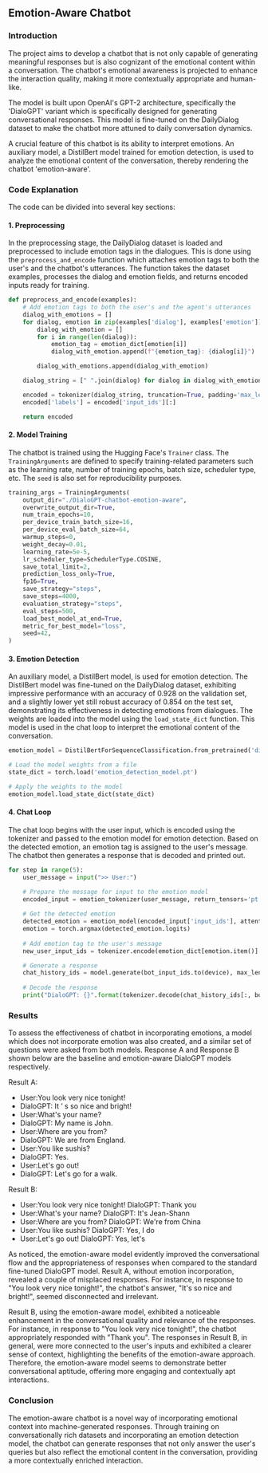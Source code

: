 ## Emotion-Aware Chatbot

### Introduction

The project aims to develop a chatbot that is not only capable of generating meaningful responses but is also cognizant of the emotional content within a conversation. The chatbot's emotional awareness is projected to enhance the interaction quality, making it more contextually appropriate and human-like.

The model is built upon OpenAI's GPT-2 architecture, specifically the 'DialoGPT' variant which is specifically designed for generating conversational responses. This model is fine-tuned on the DailyDialog dataset to make the chatbot more attuned to daily conversation dynamics.

A crucial feature of this chatbot is its ability to interpret emotions. An auxiliary model, a DistilBert model trained for emotion detection, is used to analyze the emotional content of the conversation, thereby rendering the chatbot 'emotion-aware'.

### Code Explanation

The code can be divided into several key sections:

#### 1. Preprocessing

In the preprocessing stage, the DailyDialog dataset is loaded and preprocessed to include emotion tags in the dialogues. This is done using the `preprocess_and_encode` function which attaches emotion tags to both the user's and the chatbot's utterances. The function takes the dataset examples, processes the dialog and emotion fields, and returns encoded inputs ready for training.

```python
def preprocess_and_encode(examples):
    # Add emotion tags to both the user's and the agent's utterances
    dialog_with_emotions = []
    for dialog, emotion in zip(examples['dialog'], examples['emotion']):
        dialog_with_emotion = []
        for i in range(len(dialog)):
            emotion_tag = emotion_dict[emotion[i]]
            dialog_with_emotion.append(f"{emotion_tag}: {dialog[i]}")

        dialog_with_emotions.append(dialog_with_emotion)

    dialog_string = [" ".join(dialog) for dialog in dialog_with_emotions]

    encoded = tokenizer(dialog_string, truncation=True, padding='max_length', max_length=128)
    encoded['labels'] = encoded['input_ids'][:]

    return encoded
```

#### 2. Model Training

The chatbot is trained using the Hugging Face's `Trainer` class. The `TrainingArguments` are defined to specify training-related parameters such as the learning rate, number of training epochs, batch size, scheduler type, etc. The `seed` is also set for reproducibility purposes.

```python
training_args = TrainingArguments(
    output_dir="./DialoGPT-chatbot-emotion-aware",
    overwrite_output_dir=True,
    num_train_epochs=10,
    per_device_train_batch_size=16,
    per_device_eval_batch_size=64,
    warmup_steps=0,
    weight_decay=0.01,
    learning_rate=5e-5,  
    lr_scheduler_type=SchedulerType.COSINE, 
    save_total_limit=2,
    prediction_loss_only=True,
    fp16=True,
    save_strategy="steps",  
    save_steps=4000,                    
    evaluation_strategy="steps",        
    eval_steps=500,                     
    load_best_model_at_end=True,       
    metric_for_best_model="loss",
    seed=42,
)
```

#### 3. Emotion Detection

An auxiliary model, a DistilBert model, is used for emotion detection. The DistilBert model was fine-tuned on the DailyDialog dataset, exhibiting impressive performance with an accuracy of 0.928 on the validation set, and a slightly lower yet still robust accuracy of 0.854 on the test set, demonstrating its effectiveness in detecting emotions from dialogues. The weights are loaded into the model using the `load_state_dict` function. This model is used in the chat loop to interpret the emotional content of the conversation. 

```python
emotion_model = DistilBertForSequenceClassification.from_pretrained('distilbert-base-uncased', num_labels=7)

# Load the model weights from a file
state_dict = torch.load('emotion_detection_model.pt')

# Apply the weights to the model
emotion_model.load_state_dict(state_dict)
```

#### 4. Chat Loop

The chat loop begins with the user input, which is encoded using the tokenizer and passed to the emotion model for emotion detection. Based on the detected emotion, an emotion tag is assigned to the user's message. The chatbot then generates a response that is decoded and printed out.

```python
for step in range(5):
    user_message = input(">> User:")

    # Prepare the message for input to the emotion model
    encoded_input = emotion_tokenizer(user_message, return_tensors='pt').to(device)
    
    # Get the detected emotion
    detected_emotion = emotion_model(encoded_input['input_ids'], attention_mask=encoded_input['attention_mask'])
    emotion = torch.argmax(detected_emotion.logits)
    
    # Add emotion tag to the user's message
    new_user_input_ids = tokenizer.encode(emotion_dict[emotion.item()] + ": " + user_message + tokenizer.eos_token, return_tensors='pt')

    # Generate a response
    chat_history_ids = model.generate(bot_input_ids.to(device), max_length=50, pad_token_id=tokenizer.eos_token_id, do_sample=True, temperature=0.7)
    
    # Decode the response
    print("DialoGPT: {}".format(tokenizer.decode(chat_history_ids[:, bot_input_ids.shape[-1]:][0], skip_special_token=True)))
```

### Results 

To assess the effectiveness of chatbot in incorporating emotions, a model which does not incorporate emotion was also created, and a similar set of questions were asked from both models. Response A and Response B shown below are the baseline and emotion-aware DialoGPT models respectively.

Result A:
* User:You look very nice tonight!
* DialoGPT: It ’ s so nice and bright!
* User:What's your name?
* DialoGPT: My name is John.
* User:Where are you from?
* DialoGPT: We are from England.
* User:You like sushis?
* DialoGPT: Yes.
* User:Let's go out!
* DialoGPT: Let's go for a walk. 

Result B:

* User:You look very nice tonight!
DialoGPT: Thank you
* User:What's your name?
DialoGPT: It's Jean-Shann
* User:Where are you from?
DialoGPT: We're from China
* User:You like sushis?
DialoGPT: Yes, I do
* User:Let's go out!
DialoGPT: Yes, let's


As noticed, the emotion-aware model evidently improved the conversational flow and the appropriateness of responses when compared to the standard fine-tuned DialoGPT model. Result A, without emotion incorporation, revealed a couple of misplaced responses. For instance, in response to "You look very nice tonight!", the chatbot's answer, "It's so nice and bright!", seemed disconnected and irrelevant.

Result B, using the emotion-aware model, exhibited a noticeable enhancement in the conversational quality and relevance of the responses. For instance, in response to "You look very nice tonight!", the chatbot appropriately responded with "Thank you". The responses in Result B, in general, were more connected to the user's inputs and exhibited a clearer sense of context, highlighting the benefits of the emotion-aware approach. Therefore, the emotion-aware model seems to demonstrate better conversational aptitude, offering more engaging and contextually apt interactions.

### Conclusion

The emotion-aware chatbot is a novel way of incorporating emotional context into machine-generated responses. Through training on conversationally rich datasets and incorporating an emotion detection model, the chatbot can generate responses that not only answer the user's queries but also reflect the emotional content in the conversation, providing a more contextually enriched interaction.
